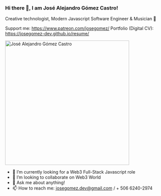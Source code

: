 ### Hi there 👋, I am José Alejandro Gómez Castro!
Creative technologist, Modern Javascript Software Engineer & Musician 🤠 

Support me: https://www.patreon.com/josegomez/
Portfolio (Digital CV): https://josegomez-dev.github.io/resume/

<!--- Automatic updating DevCard by leveraging GitHub actions ---> 
<a href="https://app.daily.dev/josegomezdev"><img src="https://github.com/josegomezdev/josegomezdev/blob/main/devcard.svg" width="400" alt="José Alejandro Gómez Castro"/></a>

- 🔭 I’m currently looking for a Web3 Full-Stack Javascript role
- 👯 I’m looking to collaborate on Web3 World
- 💬 Ask me about anything!
- 📫 How to reach me: josegomez.dev@gmail.com / + 506 6240-2974

 <!--- Manual adding your DevCard by copying the code --->
<!-- <a href="https://app.daily.dev/josegomezdev"><img src="https://api.daily.dev/devcards/32fcf69c2cd24f338276485092872c8c.png?r=b1d" width="400" alt="Jose Gomez's Dev Card"/></a>
 -->
